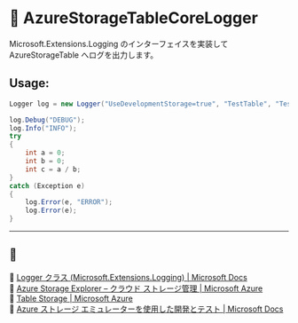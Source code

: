 ﻿# :page_facing_up: AzureStorageTableCoreLogger

Microsoft.Extensions.Logging のインターフェイスを実装して AzureStorageTable へログを出力します。  

## Usage:

```csharp
Logger log = new Logger("UseDevelopmentStorage=true", "TestTable", "TestKey");

log.Debug("DEBUG");
log.Info("INFO");
try
{
    int a = 0;
    int b = 0;
    int c = a / b;
}
catch (Exception e)
{
    log.Error(e, "ERROR");
    log.Error(e);
}
```

---

## :bookmark:

:link: [Logger<T> クラス (Microsoft.Extensions.Logging) | Microsoft Docs](https://docs.microsoft.com/ja-jp/dotnet/api/microsoft.extensions.logging.logger-1?view=dotnet-plat-ext-3.1&viewFallbackFrom=netcore-3.1)  
:link: [Azure Storage Explorer – クラウド ストレージ管理 | Microsoft Azure](https://azure.microsoft.com/ja-jp/features/storage-explorer/)  
:link: [Table Storage | Microsoft Azure](https://azure.microsoft.com/ja-jp/services/storage/tables/)  
:link: [Azure ストレージ エミュレーターを使用した開発とテスト | Microsoft Docs](https://docs.microsoft.com/ja-jp/azure/storage/common/storage-use-emulator)  
